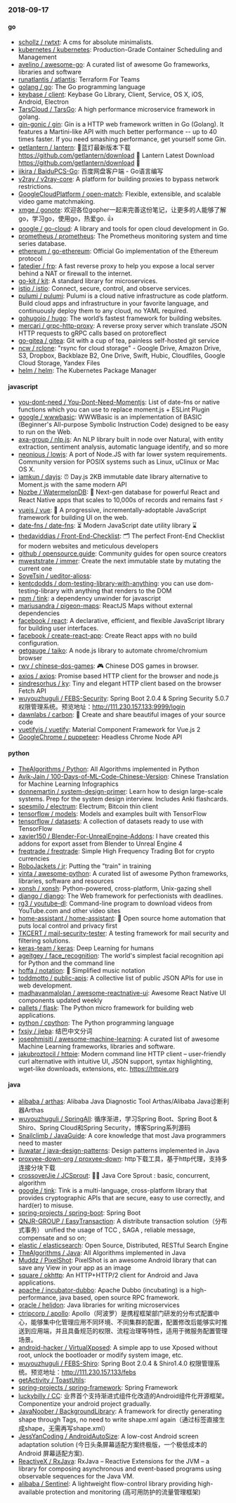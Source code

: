 ### 2018-09-17

#### go
* [schollz / rwtxt](https://github.com/schollz/rwtxt): A cms for absolute minimalists.
* [kubernetes / kubernetes](https://github.com/kubernetes/kubernetes): Production-Grade Container Scheduling and Management
* [avelino / awesome-go](https://github.com/avelino/awesome-go): A curated list of awesome Go frameworks, libraries and software
* [runatlantis / atlantis](https://github.com/runatlantis/atlantis): Terraform For Teams
* [golang / go](https://github.com/golang/go): The Go programming language
* [keybase / client](https://github.com/keybase/client): Keybase Go Library, Client, Service, OS X, iOS, Android, Electron
* [TarsCloud / TarsGo](https://github.com/TarsCloud/TarsGo): A high performance microservice framework in golang.
* [gin-gonic / gin](https://github.com/gin-gonic/gin): Gin is a HTTP web framework written in Go (Golang). It features a Martini-like API with much better performance -- up to 40 times faster. If you need smashing performance, get yourself some Gin.
* [getlantern / lantern](https://github.com/getlantern/lantern): 🔴蓝灯最新版本下载 https://github.com/getlantern/download 🔴 Lantern Latest Download https://github.com/getlantern/download 🔴
* [iikira / BaiduPCS-Go](https://github.com/iikira/BaiduPCS-Go): 百度网盘客户端 - Go语言编写
* [v2ray / v2ray-core](https://github.com/v2ray/v2ray-core): A platform for building proxies to bypass network restrictions.
* [GoogleCloudPlatform / open-match](https://github.com/GoogleCloudPlatform/open-match): Flexible, extensible, and scalable video game matchmaking.
* [xmge / gonote](https://github.com/xmge/gonote): 欢迎各位gopher一起来完善这份笔记，让更多的人能够了解go，学习go，使用go，热爱go. 👍
* [google / go-cloud](https://github.com/google/go-cloud): A library and tools for open cloud development in Go.
* [prometheus / prometheus](https://github.com/prometheus/prometheus): The Prometheus monitoring system and time series database.
* [ethereum / go-ethereum](https://github.com/ethereum/go-ethereum): Official Go implementation of the Ethereum protocol
* [fatedier / frp](https://github.com/fatedier/frp): A fast reverse proxy to help you expose a local server behind a NAT or firewall to the internet.
* [go-kit / kit](https://github.com/go-kit/kit): A standard library for microservices.
* [istio / istio](https://github.com/istio/istio): Connect, secure, control, and observe services.
* [pulumi / pulumi](https://github.com/pulumi/pulumi): Pulumi is a cloud native infrastructure as code platform. Build cloud apps and infrastructure in your favorite language, and continuously deploy them to any cloud, no YAML required.
* [gohugoio / hugo](https://github.com/gohugoio/hugo): The world’s fastest framework for building websites.
* [mercari / grpc-http-proxy](https://github.com/mercari/grpc-http-proxy): A reverse proxy server which translate JSON HTTP requests to gRPC calls based on protoreflect
* [go-gitea / gitea](https://github.com/go-gitea/gitea): Git with a cup of tea, painless self-hosted git service
* [ncw / rclone](https://github.com/ncw/rclone): "rsync for cloud storage" - Google Drive, Amazon Drive, S3, Dropbox, Backblaze B2, One Drive, Swift, Hubic, Cloudfiles, Google Cloud Storage, Yandex Files
* [helm / helm](https://github.com/helm/helm): The Kubernetes Package Manager

#### javascript
* [you-dont-need / You-Dont-Need-Momentjs](https://github.com/you-dont-need/You-Dont-Need-Momentjs): List of date-fns or native functions which you can use to replace moment.js + ESLint Plugin
* [google / wwwbasic](https://github.com/google/wwwbasic): WWWBasic is an implementation of BASIC (Beginner's All-purpose Symbolic Instruction Code) designed to be easy to run on the Web.
* [axa-group / nlp.js](https://github.com/axa-group/nlp.js): An NLP library built in node over Natural, with entity extraction, sentiment analysis, automatic language identify, and so more
* [neonious / lowjs](https://github.com/neonious/lowjs): A port of Node.JS with far lower system requirements. Community version for POSIX systems such as Linux, uClinux or Mac OS X.
* [iamkun / dayjs](https://github.com/iamkun/dayjs): ⏰ Day.js 2KB immutable date library alternative to Moment.js with the same modern API
* [Nozbe / WatermelonDB](https://github.com/Nozbe/WatermelonDB): 🍉 Next-gen database for powerful React and React Native apps that scales to 10,000s of records and remains fast ⚡️
* [vuejs / vue](https://github.com/vuejs/vue): 🖖 A progressive, incrementally-adoptable JavaScript framework for building UI on the web.
* [date-fns / date-fns](https://github.com/date-fns/date-fns): ⏳ Modern JavaScript date utility library ⌛️
* [thedaviddias / Front-End-Checklist](https://github.com/thedaviddias/Front-End-Checklist): 🗂 The perfect Front-End Checklist for modern websites and meticulous developers
* [github / opensource.guide](https://github.com/github/opensource.guide): Community guides for open source creators
* [mweststrate / immer](https://github.com/mweststrate/immer): Create the next immutable state by mutating the current one
* [SoyeTsin / ueditor-alioss](https://github.com/SoyeTsin/ueditor-alioss): 
* [kentcdodds / dom-testing-library-with-anything](https://github.com/kentcdodds/dom-testing-library-with-anything): you can use dom-testing-library with anything that renders to the DOM
* [npm / tink](https://github.com/npm/tink): a dependency unwinder for javascript
* [mariusandra / pigeon-maps](https://github.com/mariusandra/pigeon-maps): ReactJS Maps without external dependencies
* [facebook / react](https://github.com/facebook/react): A declarative, efficient, and flexible JavaScript library for building user interfaces.
* [facebook / create-react-app](https://github.com/facebook/create-react-app): Create React apps with no build configuration.
* [getgauge / taiko](https://github.com/getgauge/taiko): A node.js library to automate chrome/chromium browser
* [rwv / chinese-dos-games](https://github.com/rwv/chinese-dos-games): 🎮 Chinese DOS games in browser.
* [axios / axios](https://github.com/axios/axios): Promise based HTTP client for the browser and node.js
* [sindresorhus / ky](https://github.com/sindresorhus/ky): Tiny and elegant HTTP client based on the browser Fetch API
* [wuyouzhuguli / FEBS-Security](https://github.com/wuyouzhuguli/FEBS-Security): Spring Boot 2.0.4 & Spring Security 5.0.7 权限管理系统。预览地址：http://111.230.157.133:9999/login
* [dawnlabs / carbon](https://github.com/dawnlabs/carbon): 🎨 Create and share beautiful images of your source code
* [vuetifyjs / vuetify](https://github.com/vuetifyjs/vuetify): Material Component Framework for Vue.js 2
* [GoogleChrome / puppeteer](https://github.com/GoogleChrome/puppeteer): Headless Chrome Node API

#### python
* [TheAlgorithms / Python](https://github.com/TheAlgorithms/Python): All Algorithms implemented in Python
* [Avik-Jain / 100-Days-of-ML-Code-Chinese-Version](https://github.com/Avik-Jain/100-Days-of-ML-Code-Chinese-Version): Chinese Translation for Machine Learning Infographics
* [donnemartin / system-design-primer](https://github.com/donnemartin/system-design-primer): Learn how to design large-scale systems. Prep for the system design interview. Includes Anki flashcards.
* [spesmilo / electrum](https://github.com/spesmilo/electrum): Electrum; Bitcoin thin client
* [tensorflow / models](https://github.com/tensorflow/models): Models and examples built with TensorFlow
* [tensorflow / datasets](https://github.com/tensorflow/datasets): A collection of datasets ready to use with TensorFlow
* [xavier150 / Blender-For-UnrealEngine-Addons](https://github.com/xavier150/Blender-For-UnrealEngine-Addons): I have created this addons for export asset from Blender to Unreal Engine 4
* [freqtrade / freqtrade](https://github.com/freqtrade/freqtrade): Simple High Frequency Trading Bot for crypto currencies
* [RoboJackets / jr](https://github.com/RoboJackets/jr): Putting the "train" in training
* [vinta / awesome-python](https://github.com/vinta/awesome-python): A curated list of awesome Python frameworks, libraries, software and resources
* [xonsh / xonsh](https://github.com/xonsh/xonsh): Python-powered, cross-platform, Unix-gazing shell
* [django / django](https://github.com/django/django): The Web framework for perfectionists with deadlines.
* [rg3 / youtube-dl](https://github.com/rg3/youtube-dl): Command-line program to download videos from YouTube.com and other video sites
* [home-assistant / home-assistant](https://github.com/home-assistant/home-assistant): 🏡 Open source home automation that puts local control and privacy first
* [TKCERT / mail-security-tester](https://github.com/TKCERT/mail-security-tester): A testing framework for mail security and filtering solutions.
* [keras-team / keras](https://github.com/keras-team/keras): Deep Learning for humans
* [ageitgey / face_recognition](https://github.com/ageitgey/face_recognition): The world's simplest facial recognition api for Python and the command line
* [hoffa / notation](https://github.com/hoffa/notation): 🎵 Simplified music notation
* [toddmotto / public-apis](https://github.com/toddmotto/public-apis): A collective list of public JSON APIs for use in web development.
* [madhavanmalolan / awesome-reactnative-ui](https://github.com/madhavanmalolan/awesome-reactnative-ui): Awesome React Native UI components updated weekly
* [pallets / flask](https://github.com/pallets/flask): The Python micro framework for building web applications.
* [python / cpython](https://github.com/python/cpython): The Python programming language
* [fxsjy / jieba](https://github.com/fxsjy/jieba): 结巴中文分词
* [josephmisiti / awesome-machine-learning](https://github.com/josephmisiti/awesome-machine-learning): A curated list of awesome Machine Learning frameworks, libraries and software.
* [jakubroztocil / httpie](https://github.com/jakubroztocil/httpie): Modern command line HTTP client – user-friendly curl alternative with intuitive UI, JSON support, syntax highlighting, wget-like downloads, extensions, etc. https://httpie.org

#### java
* [alibaba / arthas](https://github.com/alibaba/arthas): Alibaba Java Diagnostic Tool Arthas/Alibaba Java诊断利器Arthas
* [wuyouzhuguli / SpringAll](https://github.com/wuyouzhuguli/SpringAll): 循序渐进，学习Spring Boot、Spring Boot & Shiro、Spring Cloud和Spring Security，博客Spring系列源码
* [Snailclimb / JavaGuide](https://github.com/Snailclimb/JavaGuide): A core knowledge that most Java programmers need to master
* [iluwatar / java-design-patterns](https://github.com/iluwatar/java-design-patterns): Design patterns implemented in Java
* [proxyee-down-org / proxyee-down](https://github.com/proxyee-down-org/proxyee-down): http下载工具，基于http代理，支持多连接分块下载
* [crossoverJie / JCSprout](https://github.com/crossoverJie/JCSprout): 👨‍🎓 Java Core Sprout : basic, concurrent, algorithm
* [google / tink](https://github.com/google/tink): Tink is a multi-language, cross-platform library that provides cryptographic APIs that are secure, easy to use correctly, and hard(er) to misuse.
* [spring-projects / spring-boot](https://github.com/spring-projects/spring-boot): Spring Boot
* [QNJR-GROUP / EasyTransaction](https://github.com/QNJR-GROUP/EasyTransaction): A distribute transaction solution（分布式事务） unified the usage of TCC , SAGA , reliable message, compensate and so on;
* [elastic / elasticsearch](https://github.com/elastic/elasticsearch): Open Source, Distributed, RESTful Search Engine
* [TheAlgorithms / Java](https://github.com/TheAlgorithms/Java): All Algorithms implemented in Java
* [Muddz / PixelShot](https://github.com/Muddz/PixelShot): PixelShot is an awesome Android library that can save any View in your app as an image
* [square / okhttp](https://github.com/square/okhttp): An HTTP+HTTP/2 client for Android and Java applications.
* [apache / incubator-dubbo](https://github.com/apache/incubator-dubbo): Apache Dubbo (incubating) is a high-performance, java based, open source RPC framework.
* [oracle / helidon](https://github.com/oracle/helidon): Java libraries for writing microservices
* [ctripcorp / apollo](https://github.com/ctripcorp/apollo): Apollo（阿波罗）是携程框架部门研发的分布式配置中心，能够集中化管理应用不同环境、不同集群的配置，配置修改后能够实时推送到应用端，并且具备规范的权限、流程治理等特性，适用于微服务配置管理场景。
* [android-hacker / VirtualXposed](https://github.com/android-hacker/VirtualXposed): A simple app to use Xposed without root, unlock the bootloader or modify system image, etc.
* [wuyouzhuguli / FEBS-Shiro](https://github.com/wuyouzhuguli/FEBS-Shiro): Spring Boot 2.0.4 & Shiro1.4.0 权限管理系统。预览地址：http://111.230.157.133/febs
* [getActivity / ToastUtils](https://github.com/getActivity/ToastUtils): 
* [spring-projects / spring-framework](https://github.com/spring-projects/spring-framework): Spring Framework
* [luckybilly / CC](https://github.com/luckybilly/CC): 业界首个支持渐进式组件化改造的Android组件化开源框架。Componentize your android project gradually.
* [JavaNoober / BackgroundLibrary](https://github.com/JavaNoober/BackgroundLibrary): A framework for directly generating shape through Tags, no need to write shape.xml again（通过标签直接生成shape，无需再写shape.xml）
* [JessYanCoding / AndroidAutoSize](https://github.com/JessYanCoding/AndroidAutoSize): A low-cost Android screen adaptation solution (今日头条屏幕适配方案终极版，一个极低成本的 Android 屏幕适配方案).
* [ReactiveX / RxJava](https://github.com/ReactiveX/RxJava): RxJava – Reactive Extensions for the JVM – a library for composing asynchronous and event-based programs using observable sequences for the Java VM.
* [alibaba / Sentinel](https://github.com/alibaba/Sentinel): A lightweight flow-control library providing high-available protection and monitoring (高可用防护的流量管理框架)
